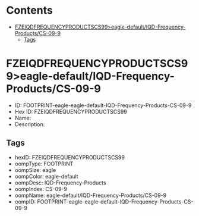 



Contents
========

* [FZEIQDFREQUENCYPRODUCTSCS99>eagle-default/IQD-Frequency-Products/CS-09-9](#fzeiqdfrequencyproductscs99eagle-defaultiqd-frequency-productscs-09-9)
	* [Tags](#tags)

# FZEIQDFREQUENCYPRODUCTSCS99>eagle-default/IQD-Frequency-Products/CS-09-9

- ID: FOOTPRINT-eagle-eagle-default-IQD-Frequency-Products-CS-09-9
- Hex ID: FZEIQDFREQUENCYPRODUCTSCS99
- Name: 
- Description: 

## Tags

- hexID: FZEIQDFREQUENCYPRODUCTSCS99
- oompType: FOOTPRINT
- oompSize: eagle
- oompColor: eagle-default
- oompDesc: IQD-Frequency-Products
- oompIndex: CS-09-9
- oompName: eagle-default/IQD-Frequency-Products/CS-09-9
- oompID: FOOTPRINT-eagle-eagle-default-IQD-Frequency-Products-CS-09-9
